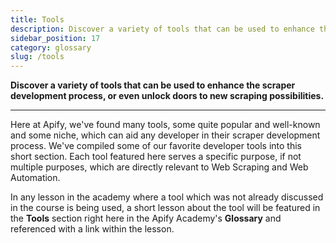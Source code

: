 ```yaml
---
title: Tools
description: Discover a variety of tools that can be used to enhance the scraper development process, or even unlock doors to new scraping possibilities.
sidebar_position: 17
category: glossary
slug: /tools
---
```


**Discover a variety of tools that can be used to enhance the scraper development process, or even unlock doors to new scraping possibilities.**

---

Here at Apify, we've found many tools, some quite popular and well-known and some niche, which can aid any developer in their scraper development process. We've compiled some of our favorite developer tools into this short section. Each tool featured here serves a specific purpose, if not multiple purposes, which are directly relevant to Web Scraping and Web Automation.

In any lesson in the academy where a tool which was not already discussed in the course is being used, a short lesson about the tool will be featured in the **Tools** section right here in the Apify Academy's **Glossary** and referenced with a link within the lesson.
